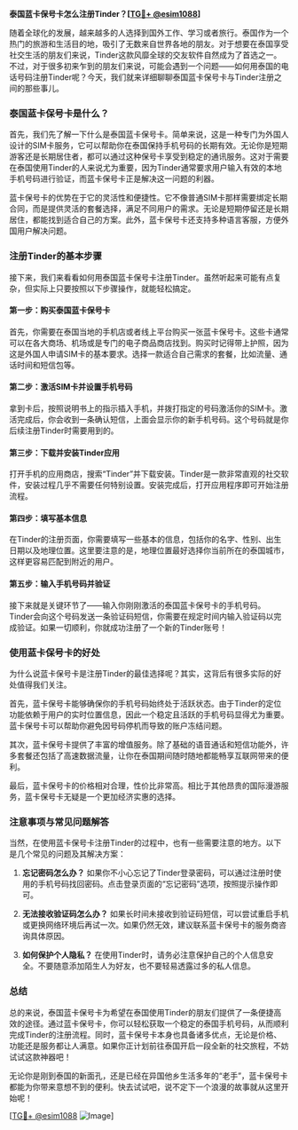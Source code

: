 **泰国蓝卡保号卡怎么注册Tinder？[[TG💪+ @esim1088](https://t.me/s/esim1088)]**

随着全球化的发展，越来越多的人选择到国外工作、学习或者旅行。泰国作为一个热门的旅游和生活目的地，吸引了无数来自世界各地的朋友。对于想要在泰国享受社交生活的朋友们来说，Tinder这款风靡全球的交友软件自然成为了首选之一。不过，对于很多初来乍到的朋友们来说，可能会遇到一个问题——如何用泰国的电话号码注册Tinder呢？今天，我们就来详细聊聊泰国蓝卡保号卡与Tinder注册之间的那些事儿。

### 泰国蓝卡保号卡是什么？

首先，我们先了解一下什么是泰国蓝卡保号卡。简单来说，这是一种专门为外国人设计的SIM卡服务，它可以帮助你在泰国保持手机号码的长期有效。无论你是短期游客还是长期居住者，都可以通过这种保号卡享受到稳定的通讯服务。这对于需要在泰国使用Tinder的人来说尤为重要，因为Tinder通常要求用户输入有效的本地手机号码进行验证，而蓝卡保号卡正是解决这一问题的利器。

蓝卡保号卡的优势在于它的灵活性和便捷性。它不像普通SIM卡那样需要绑定长期合同，而是提供灵活的套餐选择，满足不同用户的需求。无论是短期停留还是长期居住，都能找到适合自己的方案。此外，蓝卡保号卡还支持多种语言客服，方便外国用户解决问题。

### 注册Tinder的基本步骤

接下来，我们来看看如何用泰国蓝卡保号卡注册Tinder。虽然听起来可能有点复杂，但实际上只要按照以下步骤操作，就能轻松搞定。

#### 第一步：购买泰国蓝卡保号卡

首先，你需要在泰国当地的手机店或者线上平台购买一张蓝卡保号卡。这些卡通常可以在各大商场、机场或是专门的电子商品商店找到。购买时记得带上护照，因为这是外国人申请SIM卡的基本要求。选择一款适合自己需求的套餐，比如流量、通话时间和短信包等。

#### 第二步：激活SIM卡并设置手机号码

拿到卡后，按照说明书上的指示插入手机，并拨打指定的号码激活你的SIM卡。激活完成后，你会收到一条确认短信，上面会显示你的新手机号码。这个号码就是你后续注册Tinder时需要用到的。

#### 第三步：下载并安装Tinder应用

打开手机的应用商店，搜索“Tinder”并下载安装。Tinder是一款非常直观的社交软件，安装过程几乎不需要任何特别设置。安装完成后，打开应用程序即可开始注册流程。

#### 第四步：填写基本信息

在Tinder的注册页面，你需要填写一些基本的信息，包括你的名字、性别、出生日期以及地理位置。这里要注意的是，地理位置最好选择你当前所在的泰国城市，这样更容易匹配到附近的用户。

#### 第五步：输入手机号码并验证

接下来就是关键环节了——输入你刚刚激活的泰国蓝卡保号卡的手机号码。Tinder会向这个号码发送一条验证码短信，你需要在规定时间内输入验证码以完成验证。如果一切顺利，你就成功注册了一个新的Tinder账号！

### 使用蓝卡保号卡的好处

为什么说蓝卡保号卡是注册Tinder的最佳选择呢？其实，这背后有很多实际的好处值得我们关注。

首先，蓝卡保号卡能够确保你的手机号码始终处于活跃状态。由于Tinder的定位功能依赖于用户的实时位置信息，因此一个稳定且活跃的手机号码显得尤为重要。蓝卡保号卡可以帮助你避免因号码停机而导致的账户冻结问题。

其次，蓝卡保号卡提供了丰富的增值服务。除了基础的语音通话和短信功能外，许多套餐还包括了高速数据流量，让你在泰国期间随时随地都能畅享互联网带来的便利。

最后，蓝卡保号卡的价格相对合理，性价比非常高。相比于其他昂贵的国际漫游服务，蓝卡保号卡无疑是一个更加经济实惠的选择。

### 注意事项与常见问题解答

当然，在使用蓝卡保号卡注册Tinder的过程中，也有一些需要注意的地方。以下是几个常见的问题及其解决方案：

1. **忘记密码怎么办？**
   如果你不小心忘记了Tinder登录密码，可以通过注册时使用的手机号码找回密码。点击登录页面的“忘记密码”选项，按照提示操作即可。

2. **无法接收验证码怎么办？**
   如果长时间未接收到验证码短信，可以尝试重启手机或更换网络环境后再试一次。如果仍然无效，建议联系蓝卡保号卡的服务商咨询具体原因。

3. **如何保护个人隐私？**
   在使用Tinder时，请务必注意保护自己的个人信息安全。不要随意添加陌生人为好友，也不要轻易透露过多的私人信息。

### 总结

总的来说，泰国蓝卡保号卡为希望在泰国使用Tinder的朋友们提供了一条便捷高效的途径。通过蓝卡保号卡，你可以轻松获取一个稳定的泰国手机号码，从而顺利完成Tinder的注册流程。同时，蓝卡保号卡本身也具备诸多优点，无论是价格、功能还是服务都让人满意。如果你正计划前往泰国开启一段全新的社交旅程，不妨试试这款神器吧！

无论你是刚到泰国的新面孔，还是已经在异国他乡生活多年的“老手”，蓝卡保号卡都能为你带来意想不到的便利。快去试试吧，说不定下一个浪漫的故事就从这里开始呢！

[[TG💪+ @esim1088](https://t.me/s/esim1088) ![Image](https://i.postimg.cc/4NQfJmqS/Snipaste-2025-05-13-00-14-12.png)]